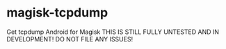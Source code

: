# magisk-tcpdump
 Get tcpdump Android for Magisk
THIS IS STILL FULLY UNTESTED AND IN DEVELOPMENT! DO NOT FILE ANY ISSUES!
